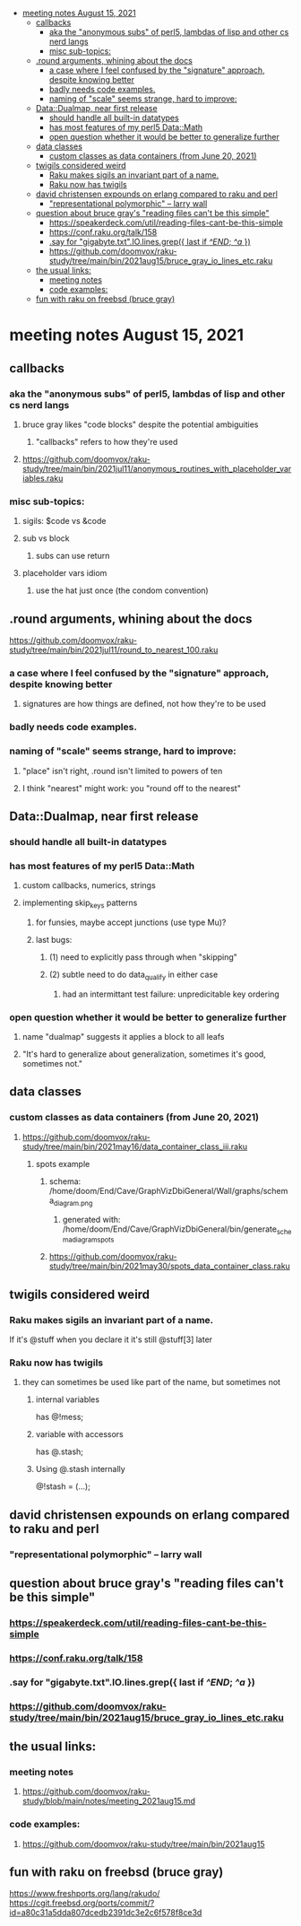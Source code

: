 - [meeting notes August 15, 2021](#orge2637a0)
  - [callbacks](#orgbba12ce)
    - [aka the "anonymous subs" of perl5, lambdas of lisp and other cs nerd langs](#orgc9f4ae5)
    - [misc sub-topics:](#org4ce2a2d)
  - [.round arguments, whining about the docs](#org1daebc6)
    - [a case where I feel confused by the "signature" approach, despite knowing better](#orga66d3eb)
    - [badly needs code examples.](#org1dc832d)
    - [naming of "scale" seems strange, hard to improve:](#orgbc5369d)
  - [Data::Dualmap, near first release](#orgf246387)
    - [should handle all built-in datatypes](#org107abca)
    - [has most features of my perl5 Data::Math](#orgc091e9d)
    - [open question whether it would be better to generalize further](#orga961375)
  - [data classes](#orgd13370f)
    - [custom classes as data containers (from June 20, 2021)](#orgf53c1d0)
  - [twigils considered weird](#org564e983)
    - [Raku makes sigils an invariant part of a name.](#org79573dd)
    - [Raku now has twigils](#orgfd29ef3)
  - [david christensen expounds on erlang compared to raku and perl](#org38c1cd5)
    - ["representational polymorphic" &#x2013; larry wall](#org12c9be8)
  - [question about bruce gray's "reading files can't be this simple"](#orgf62beab)
    - [<https://speakerdeck.com/util/reading-files-cant-be-this-simple>](#org660ac19)
    - [<https://conf.raku.org/talk/158>](#org0aa47a2)
    - [.say for "gigabyte.txt".IO.lines.grep({ last if *^END*; *^a* })](#org286f434)
    - [<https://github.com/doomvox/raku-study/tree/main/bin/2021aug15/bruce_gray_io_lines_etc.raku>](#orgf11c91d)
  - [the usual links:](#org19cfa13)
    - [meeting notes](#orgf26384c)
    - [code examples:](#org286e3de)
  - [fun with raku on freebsd (bruce gray)](#org3203718)


<a id="orge2637a0"></a>

# meeting notes August 15, 2021


<a id="orgbba12ce"></a>

## callbacks


<a id="orgc9f4ae5"></a>

### aka the "anonymous subs" of perl5, lambdas of lisp and other cs nerd langs

1.  bruce gray likes "code blocks" despite the potential ambiguities

    1.  "callbacks" refers to how they're used

2.  <https://github.com/doomvox/raku-study/tree/main/bin/2021jul11/anonymous_routines_with_placeholder_variables.raku>


<a id="org4ce2a2d"></a>

### misc sub-topics:

1.  sigils: $code vs &code

2.  sub vs block

    1.  subs can use return

3.  placeholder vars idiom

    1.  use the hat just once (the condom convention)


<a id="org1daebc6"></a>

## .round arguments, whining about the docs

<https://github.com/doomvox/raku-study/tree/main/bin/2021jul11/round_to_nearest_100.raku>


<a id="orga66d3eb"></a>

### a case where I feel confused by the "signature" approach, despite knowing better

1.  signatures are how things are defined, not how they're to be used


<a id="org1dc832d"></a>

### badly needs code examples.


<a id="orgbc5369d"></a>

### naming of "scale" seems strange, hard to improve:

1.  "place" isn't right, .round isn't limited to powers of ten

2.  I think "nearest" might work:  you "round off to the nearest"


<a id="orgf246387"></a>

## Data::Dualmap, near first release


<a id="org107abca"></a>

### should handle all built-in datatypes


<a id="orgc091e9d"></a>

### has most features of my perl5 Data::Math

1.  custom callbacks, numerics, strings

2.  implementing skip<sub>keys</sub> patterns

    1.  for funsies, maybe accept junctions (use type Mu)?
    
    2.  last bugs:
    
        1.  (1) need to explicitly pass through when "skipping"
        
        2.  (2) subtle need to do data<sub>qualify</sub> in either case
        
            1.  had an intermittant test failure: unpredicitable key ordering


<a id="orga961375"></a>

### open question whether it would be better to generalize further

1.  name "dualmap" suggests it applies a block to all leafs

2.  "It's hard to generalize about generalization, sometimes it's good, sometimes not."


<a id="orgd13370f"></a>

## data classes


<a id="orgf53c1d0"></a>

### custom classes as data containers (from June 20, 2021)

1.  <https://github.com/doomvox/raku-study/tree/main/bin/2021may16/data_container_class_iii.raku>

    1.  spots example
    
        1.  schema: /home/doom/End/Cave/GraphVizDbiGeneral/Wall/graphs/schema<sub>diagram.png</sub>
        
            1.  generated with: /home/doom/End/Cave/GraphVizDbiGeneral/bin/generate<sub>schema</sub><sub>diagram</sub><sub>spots</sub>
        
        2.  <https://github.com/doomvox/raku-study/tree/main/bin/2021may30/spots_data_container_class.raku>


<a id="org564e983"></a>

## twigils considered weird


<a id="org79573dd"></a>

### Raku makes sigils an invariant part of a name.

If it's @stuff when you declare it it's still @stuff[3] later


<a id="orgfd29ef3"></a>

### Raku now has twigils

1.  they can sometimes be used like part of the name, but sometimes not

    1.  internal variables
    
        has @!mess;
    
    2.  variable with accessors
    
        has @.stash;
    
    3.  Using @.stash internally
    
        @!stash = (&#x2026;);


<a id="org38c1cd5"></a>

## david christensen expounds on erlang compared to raku and perl


<a id="org12c9be8"></a>

### "representational polymorphic" &#x2013; larry wall


<a id="orgf62beab"></a>

## question about bruce gray's "reading files can't be this simple"


<a id="org660ac19"></a>

### <https://speakerdeck.com/util/reading-files-cant-be-this-simple>


<a id="org0aa47a2"></a>

### <https://conf.raku.org/talk/158>


<a id="org286f434"></a>

### .say for "gigabyte.txt".IO.lines.grep({ last if *^END*; *^a* })


<a id="orgf11c91d"></a>

### <https://github.com/doomvox/raku-study/tree/main/bin/2021aug15/bruce_gray_io_lines_etc.raku>


<a id="org19cfa13"></a>

## the usual links:


<a id="orgf26384c"></a>

### meeting notes

1.  <https://github.com/doomvox/raku-study/blob/main/notes/meeting_2021aug15.md>


<a id="org286e3de"></a>

### code examples:

1.  <https://github.com/doomvox/raku-study/tree/main/bin/2021aug15>


<a id="org3203718"></a>

## fun with raku on freebsd (bruce gray)

<https://www.freshports.org/lang/rakudo/> <https://cgit.freebsd.org/ports/commit/?id=a80c31a5dda807dcedb2391dc3e2c6f578f8ce3d>
